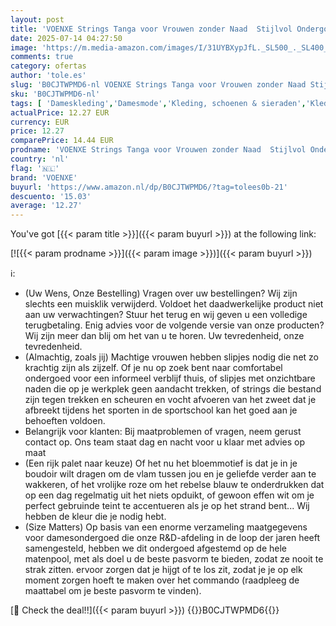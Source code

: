 ```yaml
---
layout: post
title: 'VOENXE Strings Tanga voor Vrouwen zonder Naad  Stijlvol Ondergoed met Lage Taille  Onzichtbare Slipjes in een Multipack van 5'
date: 2025-07-14 04:27:50
image: 'https://m.media-amazon.com/images/I/31UYBXypJfL._SL500_._SL400_.jpg'
comments: true
category: ofertas
author: 'tole.es'
slug: 'B0CJTWPMD6-nl VOENXE Strings Tanga voor Vrouwen zonder Naad Stijlvol...'
sku: 'B0CJTWPMD6-nl'
tags: [ 'Dameskleding','Damesmode','Kleding, schoenen & sieraden','Kleding, schoenen en sieraden','Lingerie & ondergoed dames','Nachtkleding, lingerie & ondergoed dames','Onderbroeken dames','voenxe','🇳🇱', ]
actualPrice: 12.27 EUR
currency: EUR
price: 12.27
comparePrice: 14.44 EUR
prodname: 'VOENXE Strings Tanga voor Vrouwen zonder Naad  Stijlvol Ondergoed met Lage Taille  Onzichtbare Slipjes in een Multipack van 5'
country: 'nl'
flag: '🇳🇱'
brand: 'VOENXE'
buyurl: 'https://www.amazon.nl/dp/B0CJTWPMD6/?tag=tolees0b-21'
descuento: '15.03'
average: '12.27'
---
```


You've got [{{< param title >}}]({{< param buyurl >}}) at the following link:

[![{{< param prodname >}}]({{< param image >}})]({{< param buyurl >}})

ℹ️:

- (Uw Wens, Onze Bestelling) Vragen over uw bestellingen? Wij zijn slechts een muisklik verwijderd. Voldoet het daadwerkelijke product niet aan uw verwachtingen? Stuur het terug en wij geven u een volledige terugbetaling. Enig advies voor de volgende versie van onze producten? Wij zijn meer dan blij om het van u te horen. Uw tevredenheid, onze tevredenheid.
- (Almachtig, zoals jij) Machtige vrouwen hebben slipjes nodig die net zo krachtig zijn als zijzelf. Of je nu op zoek bent naar comfortabel ondergoed voor een informeel verblijf thuis, of slipjes met onzichtbare naden die op je werkplek geen aandacht trekken, of strings die bestand zijn tegen trekken en scheuren en vocht afvoeren van het zweet dat je afbreekt tijdens het sporten in de sportschool kan het goed aan je behoeften voldoen.
- Belangrijk voor klanten: Bij maatproblemen of vragen, neem gerust contact op. Ons team staat dag en nacht voor u klaar met advies op maat
- (Een rijk palet naar keuze) Of het nu het bloemmotief is dat je in je boudoir wilt dragen om de vlam tussen jou en je geliefde verder aan te wakkeren, of het vrolijke roze om het rebelse blauw te onderdrukken dat op een dag regelmatig uit het niets opduikt, of gewoon effen wit om je perfect gebruinde teint te accentueren als je op het strand bent... Wij hebben de kleur die je nodig hebt.
- (Size Matters) Op basis van een enorme verzameling maatgegevens voor damesondergoed die onze R&D-afdeling in de loop der jaren heeft samengesteld, hebben we dit ondergoed afgestemd op de hele matenpool, met als doel u de beste pasvorm te bieden, zodat ze nooit te strak zitten. ervoor zorgen dat je hijgt of te los zit, zodat je je op elk moment zorgen hoeft te maken over het commando (raadpleeg de maattabel om je beste pasvorm te vinden).

[🛒 Check the deal!!]({{< param buyurl >}})
{{<world>}}B0CJTWPMD6{{</world>}}
